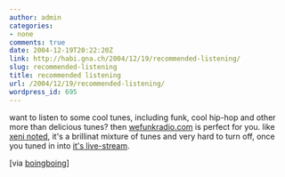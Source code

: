 ```yaml
---
author: admin
categories:
- none
comments: true
date: 2004-12-19T20:22:20Z
link: http://habi.gna.ch/2004/12/19/recommended-listening/
slug: recommended-listening
title: recommended listening
url: /2004/12/19/recommended-listening/
wordpress_id: 695
---
```


want to listen to some cool tunes, including funk, cool hip-hop and other more than delicious tunes? then [wefunkradio.com](http://www.wefunkradio.com/) is perfect for you. like [xeni noted](http://www.boingboing.net/2004/11/01/wefunkradiocom.html), it's a brillinat mixture of tunes and very hard to turn off, once you tuned in into [it's live-stream](http://www.wefunkradio.com/play/shoutcast.pls).



[via [boingboing](http://www.boingboing.net/2004/11/01/wefunkradiocom.html)] 

